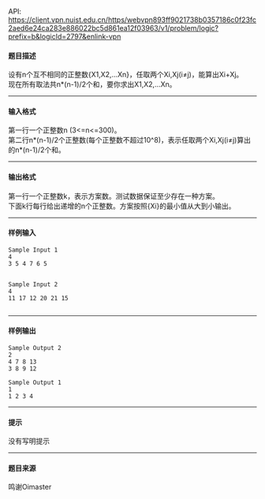 API: https://client.vpn.nuist.edu.cn/https/webvpn893ff9021738b0357186c0f23fc2aed6e24ca283e886022bc5d861ea12f03963/v1/problem/logic?prefix=b&logicId=2797&enlink-vpn

#### 题目描述

  
设有n个互不相同的正整数{X1,X2,...Xn}，任取两个Xi,Xj(i≠j)，能算出Xi+Xj。  
现在所有取法共n\*(n-1)/2个和，要你求出X1,X2,...Xn。

---

#### 输入格式

第一行一个正整数n (3<=n<=300)。  
第二行n\*(n-1)/2个正整数(每个正整数不超过10^8)，表示任取两个Xi,Xj(i≠j)算出的n\*(n-1)/2个和。

---

#### 输出格式

第一行一个正整数k，表示方案数。测试数据保证至少存在一种方案。  
下面k行每行给出递增的n个正整数。方案按照{Xi}的最小值从大到小输出。

---

#### 样例输入
```
Sample Input 1
4
3 5 4 7 6 5


Sample Input 2
4
11 17 12 20 21 15


```

---

#### 样例输出
```
Sample Output 2
2
4 7 8 13
3 8 9 12

Sample Output 1
1
1 2 3 4

```

---

#### 提示

没有写明提示

---

#### 题目来源

鸣谢Oimaster